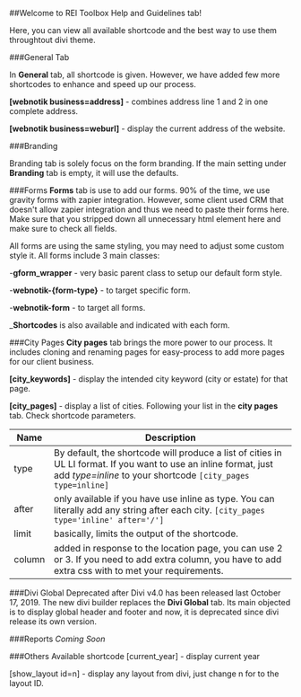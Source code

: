 ##Welcome to REI Toolbox Help and Guidelines tab!

Here, you can view all available shortcode and the best way to use them throughtout divi theme.

###General Tab

In **General** tab, all shortcode is given. However, we have added few more shortcodes to enhance and speed up our process.

**[webnotik business=address]** - combines address line 1 and 2 in one complete address.

**[webnotik business=weburl]** - display the current address of the website.


###Branding

Branding tab is solely focus on the form branding. If the main setting under **Branding** tab is empty, it will use the defaults. 


###Forms
**Forms** tab is use to add our forms. 90% of the time, we use gravity forms with zapier integration. However, some client used CRM that doesn't allow zapier integration and thus we need to paste their forms here. Make sure that you stripped down all unnecessary html element here and make sure to check all fields. 

All forms are using the same styling, you may need to adjust some custom style it. All forms include 3 main classes:

-**gform_wrapper** - very basic parent class to setup our default form style.

-**webnotik-{form-type}** - to target specific form.

-**webnotik-form** - to target all forms.

_**Shortcodes** is also available and indicated with each form.


###City Pages
**City pages** tab brings the more power to our process. It includes cloning and renaming pages for easy-process to add more pages for our client business.

**[city_keywords]** - display the intended city keyword (city or estate) for that page.

**[city_pages]** - display a list of cities. Following your list in the **city pages** tab.
Check shortcode parameters.

Name | Description
---- | ----
type | By default, the shortcode will produce a list of cities in UL LI format. If you want to use an inline format, just add _type=inline_ to your shortcode `[city_pages type=inline]`
after | only available if you have use inline as type. You can literally add any string after each city. `[city_pages type='inline' after='/']`
limit | basically, limits the output of the shortcode.
column | added in response to the location page, you can use 2 or 3. If you need to add extra column,  you have to add extra css with to met your requirements.


###Divi Global
Deprecated after Divi v4.0 has been released last October 17, 2019. The new divi builder replaces the **Divi Global** tab. Its main objected is to display global header and footer and now, it is deprecated since divi release its own version.


###Reports
_Coming Soon_


###Others
Available shortcode
[current_year] - display current year

[show_layout id=n] - display any layout from divi, just change n for to the layout ID.